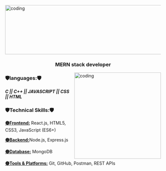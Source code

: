  <img class="center" alt="coding"  width="1000" height="160" src="https://c4.wallpaperflare.com/wallpaper/435/542/549/javascript-google-node-js-html-microsoft-visual-studio-hd-wallpaper-preview.jpg">
<h3 align="center">MERN stack developer</h3>
  <img align="right" alt="coding" width="280" src="https://rifadul-islam.vercel.app/_next/image?url=%2Fcoding.gif&w=1080&q=75">




<h3 align="left">🛡️languages:🛡️</h3>
<h5 align="left"> C || C++ || JAVASCRIPT || CSS || HTML </h5>
<h3 align="left">🛡️Technical Skills:🛡️</h3>
<p><b><u>🟡Frontend:</u></b> React.js, HTML5, CSS3, JavaScript (ES6+)</p>
<p><b><u>🟡Backend:</u></b>Node.js, Express.js</b>
<p><b><u>🟡Database:</u></b> MongoDB</p>
<p><b><u>🟡Tools & Platforms:</u></b> Git, GitHub, Postman, REST APIs</p>

 
